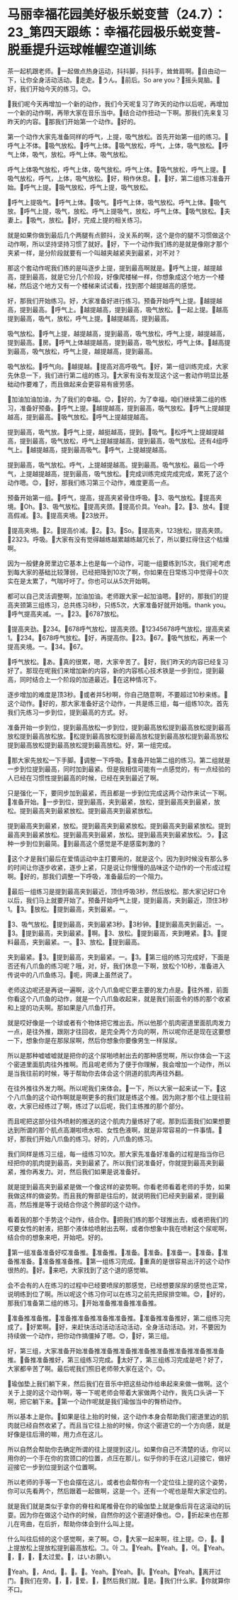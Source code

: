 # 马丽幸福花园美好极乐蜕变营（24.7）：23_第四天跟练：幸福花园极乐蜕变营-脱垂提升运球帷幄空道训练

茶一起机跟老师。🎼一起做点热身运动，抖抖脚，抖抖手，耸耸肩啊。🎼自由动一下，让你全身活动活动。🎼走走。🎼うん。🎼前后。So are you？🎼摇头晃脑。🎼好，我们开始今天的练习。😊。

🎼我们呢今天再增加一个新的动作，我们今天呢复习了昨天的动作以后呢，再增加一个新的动作啊，再带大家在音乐当中。🎼结合动作扭动一下啊。那我们先来复习昨天的内容。🎼那我们开始第一个动作。🎼好的。

第一个动作大家先准备同样的呼气，上提，吸气放松。首先开始第一组的练习。🎼呼气上不体。🎼吸气放松。🎼呼气上体。🎼吸气放松，呼气，上体，吸气放松。🎼呼气上体，吸气，放松。呼气上体。吸气放松。

呼气上体吸气放松，呼气上体，吸气放松。呼气上体。🎼吸气放松，呼气上提。🎼吸气放松，呼气，上体，吸气放松。🎼好，稍作休息。🎼，🎼好，第二组练习准备开始。🎼呼气上提。🎼吸气放松，呼气上提，吸气放松。

🎼呼气上提吸气。🎼呼气上体。🎼吸气。🎼呼气上体，吸气放松。呼气上体。🎼吸气放。🎼呼气上提，吸气，放松。呼气上提吸气，放松，呼气上体。🎼吸气放松。🎼夫妻上。🎼吸气，放松。🎼好，完成上提的相关练习。

就是如果你做到最后几个两腿有点颤抖，没关系的啊，这个是你的腿不习惯做这个动作啊，所以坚持坚持习惯了就好。🎼好，下一个动作我们练的是就是像刚才那个夹紧一样，是分阶段就要有一个叫越夹越紧夹到最紧，对不对？

那这个套动作呢我们练的是叫逐步上提，提到最高啊就是。🎼呼气上提，越提越高，提到最高，就是它分几个阶段，好像爬楼梯一样，你想象成这个地方一个楼梯，然后这个地方又有一个楼梯来试试看，找到那个越提越高的感觉。

好，那我们开始练习。好，大家准备好进行练习。预备开始呼气上提。🎼越提越高，提到最高。🎼呼气上。🎼越提越高，提到最高，吸气放松。🎼一起上提。🎼越高提到最高，吸气，放松，呼气上提。🎼越提越高，提到最高。

吸气放松。🎼呼气上提，越提越高，提到最高，吸气放松，呼气上提，越提越高，提到最高。🎼房。🎼呼气上体越提越高，提到最高，吸气放松，呼气上体。🎼越高提到最高，吸气放松，呼气上提，越提越高，提到最高。

吸气放松。🎼呼气向。🎼越提越。🎼提高对高呼吸气。🎼好，第一组训练完成，大家先休息一下，我们进行第二组的练习。🎼大家有没有发现这个这一套动作明显比基础动作要难了，而且做起来会更容易有疲劳感。

🎼加油加油加油，为了我们的幸福。😊，🎼好的，为了幸福，咱们继续第二组的练习，准备好预备。🎼呼气上提。🎼越提越高，提到最高，吸气放松。🎼呼气上提越提越高，提到最高。🎼吸气放松。🎼呼气上提越提越高。

提到最高，吸气放。🎼呼气上提，越挺越高，提到。🎼吸气。🎼松呼气上提越提越高，提到最高，吸气放松，呼气上提越提越高，提到最高，吸气放松。还有4组呼气上。🎼越提越高，提到最高吸气。🎼呼气，上提越提越高。

提到最高，吸气放松。呼气，上提越提越高。提到最高。吸气放松。最后一个呼气，上提越提越高，提到最高，吸气放松。🎼完成训练完成完成完成，累死了这个动作嗯。😊，🎼好，那我们练习第三个动作，难度更高一点。

预备开始第一组。🎼呼气，提高，提高夹紧骨住呼吸。🎼3、吸气放松。🎼提高夹境。🎼Oh。🎼3、吸气放松。🎼提高夹颈。🎼提高价具。Yeah。🎼2。🎼3、放4。🎼提高假减。🎼3。🎼提高夹境。🎼23放开。

🎼提高夹境。🎼2。🎼提高价减。🎼2。🎼3。🎼So。🎼提高夹，123放松，提高夹颈。🎼2323。呼吸。🎼大家有没有觉得越练越累越练越冗长了，所以要扛得住这个枯燥啊。

因为一般健身房里边它基本上也是每一个动作，可能一组要练到15次，我们呢考虑到每大家的基础比较薄弱，已经把降到10次了啊，你如果在日常练习中觉得十0次实在是太累了，气喘吁吁了。你也可以从5次开始啊。

都可以自己灵活调整啊，加油加油。老师跟大家一起加油嗯。🎼好的，那我们的提高夹颈第三组练习，总共练习8秒，只练5次，大家准备好就开始哦。thank you。🎼呼气提高夹减。一。🎼23。🎼6787放松。

🎼提高夹劲。🎼234。🎼678呼气放松，提高夹颈。🎼12345678呼气放松，提高夹紧1。🎼234。🎼678呼气放松。🎼好，再提高你。🎼23。🎼67。🎼吸气放松，再来一个提高夹境。一。🎼34。🎼67。

🎼呼气放松。🎼あ。🎼真的很累，嗯，大家辛苦了。🎼好，我们昨天的内容已经复习好了。那现在呢我们来增加新的内容，新的内容核心技术铁是一步到位，提到最高，同时结合上一个阶段的加道最近。🎼在这种情况下。

逐步增加的难度是顶3秒。🎼或者并5秒啊，你自己随意啊，不要超过10秒来练。🎼这个动作。🎼好的，那大家准备好这个动作，一共是练三组，每一组练10次。首先我们先练习一步到位，提到最高的方式。好。

准备开始一步到位，提到最高放松一步到位，提到最高放松提到最高放松提到最高放松提到最高放松放。🎼松提到最高放松提到最高放松提到最高放松提到最高放松提到最高放松提到最高放松提到最高放松。好，第一组完成。

🎼那大家先放松一下手脚。🎼调整一下呼吸。🎼准备开始第二组的练习。第二组就是一步到位提到最高，同时加到最紧。但是我相信可能有一点感觉的，有一点经验的人已经在习惯性提到最高的时候，已经在夹到最近了啊。

只是强化一下，要同步加到最紧，而且都是一步到位完成这两个动作来试一下啊。🎼准备开始。🎼一步到位，提到最高，夹到最紧，放松，提到最高夹到最紧，放松。提到最高夹到最紧放松。提到最高夹到最紧放松。

提到最高夹到最紧，放松。提到最高夹到最紧放松。提到最高夹到最紧放松。提到最高夹到最紧放松。提到最高夹到最紧，放松。提到最高夹到最紧放松。う。🎼这种一步到位到最简。🎼到最高这个感觉是不是感蛮刺激的？

🎼这个才是我们最后在爱情运动中主打要用的，就是这个。因为到时候没有那么多的时间让你逐步收紧，逐步上紧，只是说让你慢慢的品味这个动作的一个形成过程啊。🎼好的，那我们调整一下呼吸，准备最后的一个阻力。

🎼最后一组练习是提到最高夹到最近，顶住呼吸3秒，然后放松。那大家记好口令以后，我们马上就要开始了。预备开始呼气上提，提到最高，夹到最近，顶住3秒1。🎼3。🎼放松。🎼提到最高，夹到最紧。一。

🎼3、吸气放松。🎼提到最高，夹到最紧3秒。🎼3秒钟。🎼提到最高夹到最近。一。🎼3。🎼提到最高，夹到最紧。🎼啊。🎼3、放松。🎼提到最高，夹到睡紧。🎼3。🎼提料最高，夹到最紧。一。🎼3、放松。🎼提到最高。

夹到最紧。🎼3。🎼提到最高，夹到最紧。一。🎼3。🎼第三组的练习完成好，下面是否还有八爪鱼的练习呢？哦，对，好，我们休息一下啊，放松个10秒，准备进入传说中的八爪鱼练习。🎼呃，网课上虽然说了。

老师这边呢还是再说一遍啊，这个八爪鱼呢它更主要的发力点是。🎼往外推，前面你看这个八爪鱼的动作，就是一个八爪鱼收起来，就是我们前面令的练的那个收紧和上提的功夫啊。那如果是八爪鱼打开。

就是哎好像是一个球或者有个物体把它推出去。所以他那个肌肉密道里面肌肉发力一点，是往外推，跟刚才往回收，是完全两个方向的啊，所以呢你还是现在这要想一下，想象你是在那尿尿啊，然后你想象你要像男生一样尿尿。

所以是那种嘘嘘嘘就是把你的这个尿啪喷射出去的那种感觉啊，所以你体会一下这个密道里面肌肉往外推啊。而且呢老师为了便于你理解，我会增加一个动作，所以是当我往前的时候，等于帮助你去体会这个阴道的肌肉再往外翻。

在往外推往外发力啊。所以呢我们来体会。🎼一下，所以大家一起来试一下。🎼这个八爪鱼的这个动作啊就是啊更多的我们就是练这个推。因为刚才那个往上提往前收，大家已经练过了啊，练过了以后呢，我们主练推的那个部分。

而且呢把这部分往外喷射的推送的这个肌肉力量练好了呢。那到后面我们如果想要达到所谓的那个肌点高潮啦喷水啦、女性色液啊，就是非常容易的一件事情。🎼好，那我们开始八爪鱼的练习。好的，八爪鱼的练习。

我们同样是练习三组，每一组练习10次。那大家先准备好准备的过程是指当你已经把你的肌肉提到最高，夹到最紧了。所以我们说准备好，你就提到最高夹到最紧，推你再发力。对，然后我们如果是说准备好。

就是提到最高夹到最紧是做一个像这样的姿势啊。你看老师看着老师的手势，如果我做这样的做姿势。而且我的臀部是往后的，就说明我们已经夹到最紧，提到最高，然后推是等于说结合你这个胯部的这个动作。

看着我的那个手势这个动作，结合你。🎼把我们练的那个球推出去，或者把我们的哎要女性的射液，把那个液体给喷射出去啊，或者你想象中我在喷射这个尿呢啊，结合你的想象来吧，开始吧。好的。

🎼第一组准备准备好哎准备推。🎼准备推。🎼准备。🎼准备。🎼准备一。🎼准备。🎼准备推准备。🎼准备推准备推。🎼第一组练习完成。🎼重真的是很容易出汗的这个动作很热的。🎼好。🎼来吧，大家找到了这个退的感觉嘛。

会不会有的人在练习的过程中已经要喷尿的那感觉，已经想要尿尿的感觉也正常，说明练到位了啊。所以呢这个练习你可以在练习之前先把尿排空嘛。😊，🎼好的，那我们准备第二组的练习。🎼开始准备推准备推准备推。

🎼准备推准备推。🎼准备推准备推准备推准备推。🎼准备推准备推好，第二组练习完成了。🎼好累啊。🎼好，来赶快活动活动活动活动，全身活动活动。对，不要因为持续做一个动作，把你动作搞僵掉了嗯。😊，🎼好，第三组。

好，第三组，大家准备开始准备推准备推准备推准备推准备推准备推准备推准备推。🎼备推准备推好，第三组练习完成。🎼太好了，第三组练习完成是吧？好了，大家都辛苦了啊。最后呢我们照旧老师带大家在这个。😊。

🎼瑜伽垫上我们躺下来，然后我们在音乐中把这些动作给串起来来做一做啊。这个关于上提的这个动作啊，等一下呢老师会带着大家做两个动作，我先口头讲一下啊，把它躺下来。🎼第一个动作呢就是我们瑜伽当中的臀桥动作。

所以基本上是你。🎼如果是往上抬的时候，这个动作本身会帮助我们密道里边的肌肉就已经自然收紧了。而且当它往上抬的时候，你这个密道它的一个方向感，就是好像是往后滑的嘛，用力点在这儿。

所以自然会帮助你去确定所谓的往上提提到这儿。如果你自己不清楚的话，你可以用你的一个手在你的宫颈口的位置，点压在那儿，似乎你的手在这儿迎接它，做好迎接它一步到位提到这个位置啊。

所以老师的手等一下也会摆在这儿，或者也会帮你有一个定位往上提的这个姿势，你可以先看两个，然后跟着一起做啊，这是一个。还有一个呢也是帮大家定位的。

就是我们就是类似于拿你的脊柱和尾椎骨在你的瑜伽垫上就是像后背在这滚动的玩耍。因为你在做这个动作的时候，自然你的这个密道好像也。😊，🎼折起来也在那儿在弯曲，在后折，帮助你体会到什么叫上提。

什么叫往后倾的这个感觉啊，来了啊。😊，🎼大家一起来啊，往上提。😊，🎼。🎼上提放松上提放松提到最高放松。그。아 그。🎼Yeah。🎼Yeah。🎼，어。🎼Yeah。🎼，🎼，🎼，🎼太过爱。🎼，はいお願い。

🎼Yeah。🎼，And。🎼。🎼。🎼。Yeah。🎼Yeah。🎼I。🎼Yeah。🎼Yeah。🎼离开过门。🎼我们在旁。🎼，🎼，🎼爱。🎼，🎼然后我们就。🎼是。🎼我们什么家。🎼你就算你不口。

